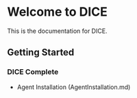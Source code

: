 # Welcome to DICE

This is the documentation for DICE.

## Getting Started

### DICE Complete
- Agent Installation (AgentInstallation.md)
